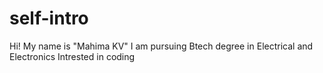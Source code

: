 

# self-intro
Hi! My name is "Mahima KV"
I am pursuing Btech degree in Electrical and Electronics
Intrested in coding
